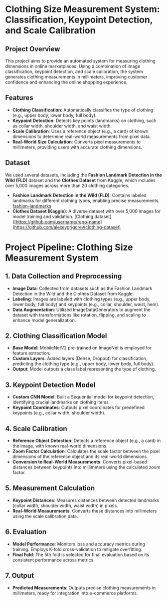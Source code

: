# Clothing Size Measurement System: Classification, Keypoint Detection, and Scale Calibration

## Project Overview

This project aims to provide an automated system for measuring clothing dimensions in online marketplaces. Using a combination of image classification, keypoint detection, and scale calibration, the system generates clothing measurements in millimeters, improving customer confidence and enhancing the online shopping experience.

## Features

- **Clothing Classification**: Automatically classifies the type of clothing (e.g., upper body, lower body, full body).
- **Keypoint Detection**: Detects key points (landmarks) on clothing, such as collar width, shoulder width, and waist width.
- **Scale Calibration**: Uses a reference object (e.g., a card) of known dimensions to determine real-world measurements from pixel data.
- **Real-World Size Calculation**: Converts pixel measurements to millimeters, providing users with accurate clothing dimensions.

## Dataset

We used several datasets, including the **Fashion Landmark Detection in the Wild (FLD)** dataset and the **Clothes Dataset** from Kaggle, which includes over 5,000 images across more than 20 clothing categories.

- **Fashion Landmark Detection in the Wild (FLD)**: Contains labeled landmarks for different clothing types, enabling precise measurements.
  [fashion-landmarks](https://github.com/liuziwei7/fashion-landmarks)
- **Clothes Dataset (Kaggle)**: A diverse dataset with over 5,000 images for model training and validation.
  [Clothing dataset]([https://github.com/username/repo-name](https://github.com/alexeygrigorev/clothing-dataset)

# Project Pipeline: Clothing Size Measurement System

## 1. Data Collection and Preprocessing

- **Image Data**: Collected from datasets such as the Fashion Landmark Detection in the Wild and the Clothes Dataset from Kaggle.
- **Labeling**: Images are labeled with clothing types (e.g., upper body, lower body, full body) and keypoints (e.g., collar, shoulder, waist, hem).
- **Data Augmentation**: Utilized ImageDataGenerators to augment the dataset with transformations like rotation, flipping, and scaling to enhance model generalization.

## 2. Clothing Classification Model

- **Base Model**: MobileNetV2 pre-trained on ImageNet is employed for feature extraction.
- **Custom Layers**: Added layers (Dense, Dropout) for classification, predicting the clothing type (e.g., upper body, lower body, full body).
- **Output**: Model outputs a class label representing the type of clothing.

## 3. Keypoint Detection Model

- **Custom CNN Model**: Built a Sequential model for keypoint detection, identifying crucial landmarks on clothing items.
- **Keypoint Coordinates**: Outputs pixel coordinates for predefined keypoints (e.g., collar width, shoulder width).

## 4. Scale Calibration

- **Reference Object Detection**: Detects a reference object (e.g., a card) in the image, with known real-world dimensions.
- **Zoom Factor Calculation**: Calculates the scale factor between the pixel dimensions of the reference object and its real-world dimensions.
- **Conversion to Real-World Measurements**: Converts pixel-based distances between keypoints into millimeters using the calculated zoom factor.

## 5. Measurement Calculation

- **Keypoint Distances**: Measures distances between detected landmarks (collar width, shoulder width, waist width) in pixels.
- **Real-World Measurements**: Converts these distances into millimeters using the scale calibration data.

## 6. Evaluation

- **Model Performance**: Monitors loss and accuracy metrics during training. Employs K-fold cross-validation to mitigate overfitting.
- **Final Fold**: The 5th fold is selected for final evaluation based on its consistent performance across metrics.

## 7. Output

- **Predicted Measurements**: Outputs precise clothing measurements in millimeters, ready for integration into e-commerce platforms.



